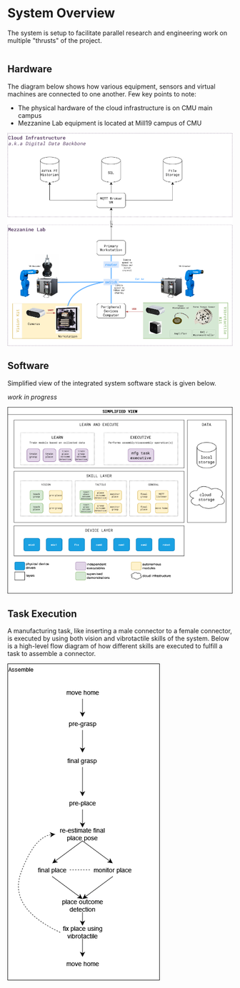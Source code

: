 # System Overview

The system is setup to facilitate parallel research and engineering work on multiple "thrusts" of the project.

<!-- ```{toctree}
:maxdepth: 2

System/Hardware.md
System/Software.md
System/RobotSkills.md
System/RobotTasks.md

``` -->

```{contents}
```

## Hardware

The diagram below shows how various equipment, sensors and virtual machines are connected to one another. Few key points to note:

* The physical hardware of the cloud infrastructure is on CMU main campus
* Mezzanine Lab equipment is located at Mill19 campus of CMU

![hardware](files/system-hardware.png)

## Software

Simplified view of the integrated system software stack is given below.

*work in progress*

![software-simple](files/system-software-simple.png)

## Task Execution

A manufacturing task, like inserting a male connector to a female connector, is executed by using both vision and vibrotactile skills of the system. Below is a high-level flow diagram of how different skills are executed to fulfill a task to assemble a connector.

![system-tasks](files/system-tasks.png)